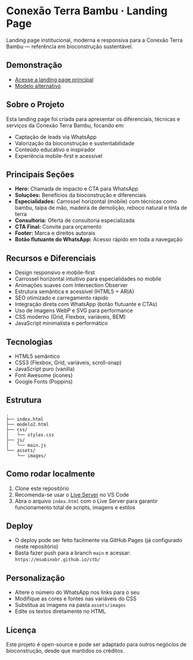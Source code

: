 # Conexão Terra Bambu · Landing Page

Landing page institucional, moderna e responsiva para a Conexão Terra Bambu — referência em bioconstrução sustentável.

## Demonstração

- [Acesse a landing page principal](https://msabinobr.github.io/ctb/)
- [Modelo alternativo](https://msabinobr.github.io/ctb/modelo2.html)

## Sobre o Projeto

Esta landing page foi criada para apresentar os diferenciais, técnicas e serviços da Conexão Terra Bambu, focando em:
- Captação de leads via WhatsApp
- Valorização da bioconstrução e sustentabilidade
- Conteúdo educativo e inspirador
- Experiência mobile-first e acessível

## Principais Seções
- **Hero:** Chamada de impacto e CTA para WhatsApp
- **Soluções:** Benefícios da bioconstrução e diferenciais
- **Especialidades:** Carrossel horizontal (mobile) com técnicas como bambu, taipa de mão, madeira de demolição, reboco natural e tinta de terra
- **Consultoria:** Oferta de consultoria especializada
- **CTA Final:** Convite para orçamento
- **Footer:** Marca e direitos autorais
- **Botão flutuante do WhatsApp:** Acesso rápido em toda a navegação

## Recursos e Diferenciais
- Design responsivo e mobile-first
- Carrossel horizontal intuitivo para especialidades no mobile
- Animações suaves com Intersection Observer
- Estrutura semântica e acessível (HTML5 + ARIA)
- SEO otimizado e carregamento rápido
- Integração direta com WhatsApp (botão flutuante e CTAs)
- Uso de imagens WebP e SVG para performance
- CSS moderno (Grid, Flexbox, variáveis, BEM)
- JavaScript minimalista e performático

## Tecnologias
- HTML5 semântico
- CSS3 (Flexbox, Grid, variáveis, scroll-snap)
- JavaScript puro (vanilla)
- Font Awesome (ícones)
- Google Fonts (Poppins)

## Estrutura
```
.
├── index.html
├── modelo2.html
├── css/
│   └── styles.css
├── js/
│   └── main.js
└── assets/
    └── images/
```

## Como rodar localmente
1. Clone este repositório
2. Recomenda-se usar o [Live Server](https://marketplace.visualstudio.com/items?itemName=ritwickdey.LiveServer) no VS Code
3. Abra o arquivo `index.html` com o Live Server para garantir funcionamento total de scripts, imagens e estilos

## Deploy
- O deploy pode ser feito facilmente via GitHub Pages (já configurado neste repositório)
- Basta fazer push para a branch `main` e acessar:  
  `https://msabinobr.github.io/ctb/`

## Personalização
- Altere o número do WhatsApp nos links para o seu
- Modifique as cores e fontes nas variáveis do CSS
- Substitua as imagens na pasta `assets/images`
- Edite os textos diretamente no HTML

## Licença
Este projeto é open-source e pode ser adaptado para outros negócios de bioconstrução, desde que mantidos os créditos.
